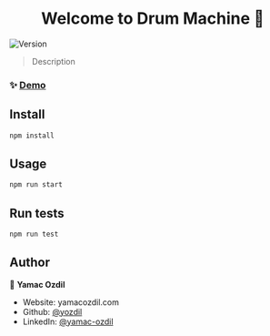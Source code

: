 <h1 align="center">Welcome to Drum Machine 👋</h1>
<p>
  <img alt="Version" src="https://img.shields.io/badge/version-0.1.0-blue.svg?cacheSeconds=2592000" />
</p>

> Description

### ✨ [Demo](www.google.com)

## Install

```sh
npm install
```

## Usage

```sh
npm run start
```

## Run tests

```sh
npm run test
```

## Author

👤 **Yamac Ozdil**

* Website: yamacozdil.com
* Github: [@yozdil](https://github.com/yozdil)
* LinkedIn: [@yamac-ozdil](https://linkedin.com/in/yamac-ozdil)
